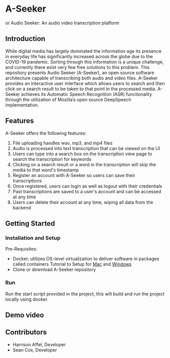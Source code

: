 # A-Seeker

or Audio Seeker: An audio video transcription platform

## Introduction

While digital media has largely dominated the information age its presence in everyday life has significantly increased across the globe due to the COVID-19 pandemic. 
Sorting through this information is a unique challenge, and currently there exist very few free solutions to this problem. This repository presents Audio Seeker (A-Seeker), 
an open source software architecture capable of transcribing both audio and video files. A-Seeker provides an interactive user interface which allows users to search 
and then click on a search result to be taken to that point in the processed media. A-Seeker achieves its Automatic Speech Recognition (ASR) functionality through the 
utilization of Mozilla’s open source DeepSpeech implementation. 


## Features
A-Seeker offers the following features:
1. File uploading handles wav, mp3, and mp4 files
2. Audio is processed into text transcription that can be viewed on the UI
3. Users can type into a search box on the transcription view page to search the transcription for keywords
4. Clicking on a search result or a word in the transcription will skip the media to that word's timestamp
5. Register an account with A-Seeker so users can save their transcriptions
6. Once registered, users can login as well as logout with their credentials
7. Past transcriptions are saved to a user's account and can be accessed at any time
8. Users can delete their account at any time, wiping all data from the backend

## Getting Started
### Installation and Setup
Pre-Requisites: 
- Docker: utilizes OS-level virtualization to deliver software in packages called containers
Tutorial to Setup for [Mac](https://docs.docker.com/docker-for-mac/install/) and [Windows](https://docs.docker.com/docker-for-windows/install/)
- Clone or download A-Seeker repository

### Run

Run the start script provided in the project, this will build and run the project locally using docker.

## Demo video



## Contributors

* Harrison Affel, Developer
* Sean Cox, Developer
